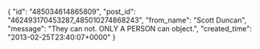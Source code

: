  {
   "id": "485034614865809",
   "post_id": "462493170453287_485010274868243",
   "from_name": "Scott Duncan",
   "message": "They can not. ONLY A PERSON can object.",
   "created_time": "2013-02-25T23:40:07+0000"
 }
